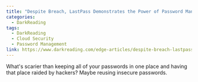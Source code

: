 ```yaml
---
title: "Despite Breach, LastPass Demonstrates the Power of Password Management"
categories:
  - DarkReading
tags:
  - DarkReading
  - Cloud Security
  - Password Management
link: https://www.darkreading.com/edge-articles/despite-breach-lastpass-demonstrates-the-power-of-password-management
---
```

  
What's scarier than keeping all of your passwords in one place and having that place raided by hackers? Maybe reusing insecure passwords.
